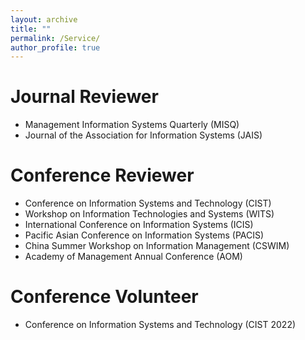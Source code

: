 ```yaml
---
layout: archive
title: ""
permalink: /Service/
author_profile: true
---
```



Journal Reviewer
======
* Management Information Systems Quarterly (MISQ)
* Journal of the Association for Information Systems (JAIS)

Conference Reviewer
======
* Conference on Information Systems and Technology (CIST)
* Workshop on Information Technologies and Systems (WITS)
* International Conference on Information Systems (ICIS)
* Pacific Asian Conference on Information Systems (PACIS)
* China Summer Workshop on Information Management (CSWIM)
* Academy of Management Annual Conference (AOM)


Conference Volunteer
======
 * Conference on Information Systems and Technology (CIST 2022) 

